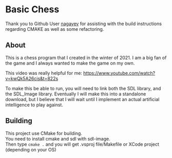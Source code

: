 # Basic Chess 
Thank you to Github User [nagayev](https://github.com/nagayev) for assisting with the build instructions regarding CMAKE as well as some refactoring.

## About

This is a chess program that I created in the winter of 2021. I am a big fan of the game and I always wanted to make the game on my own.

This video was really helpful for me: https://www.youtube.com/watch?v=kwQk5A26cis&t=822s

To make this be able to run, you will need to link both the SDL library, and the SDL_Image library. Eventually I will make this into a standalone download, but I believe that I will wait
until I implement an actual artificial intelligence to play against.


## Building
This project use CMake for building.  
You need to install cmake and sdl with sdl-image.  
Then type `cmake .` and you will get .vsproj file/Makefile or XCode project (depending on your OS)  

